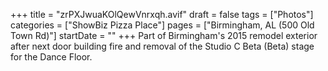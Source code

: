 +++
title = "zrPXJwuaKOlQewVnrxqh.avif"
draft = false
tags = ["Photos"]
categories = ["ShowBiz Pizza Place"]
pages = ["Birmingham, AL (500 Old Town Rd)"]
startDate = ""
+++
Part of Birmingham's 2015 remodel exterior after next door building fire and removal of the Studio C Beta (Beta) stage for the Dance Floor.
